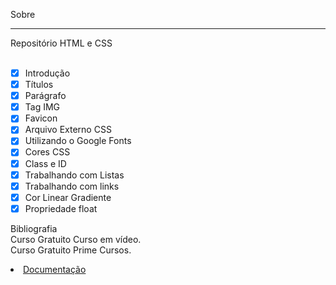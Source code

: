 Sobre
___
Repositório HTML e CSS<br>
<br>

* [x] Introdução
* [x] Títulos
* [x] Parágrafo
* [x] Tag IMG
* [x] Favicon
* [x] Arquivo Externo CSS
* [x] Utilizando o Google Fonts
* [x] Cores CSS
* [x] Class e ID
* [x] Trabalhando com Listas
* [x] Trabalhando com links
* [x] Cor Linear Gradiente
* [x] Propriedade float

Bibliografia <br>
Curso Gratuito Curso em vídeo. <br>
Curso Gratuito Prime Cursos. <br>

<li><a href="https://developer.mozilla.org/pt-BR/docs/Web#documenta%C3%A7%C3%A3o_para_desenvolvedores_web" target="_blank">Documentação</a></li>

